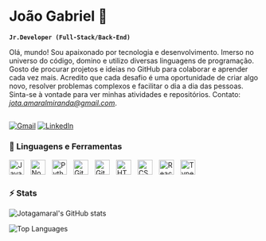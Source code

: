 # João Gabriel 👋

**`Jr.Developer (Full-Stack/Back-End)`**

Olá, mundo! Sou apaixonado por tecnologia e desenvolvimento. Imerso no universo do código, domino e utilizo diversas linguagens de programação. Gosto de procurar projetos e ideias no GitHub para colaborar e aprender cada vez mais. Acredito que cada desafio é uma oportunidade de criar algo novo, resolver problemas complexos e facilitar o dia a dia das pessoas. Sinta-se à vontade para ver minhas atividades e repositórios. Contato: *jota.amaralmiranda@gmail.com*.<br>
##

 [![Gmail](https://img.shields.io/badge/-Gmail-%23333?style=for-the-badge&logo=gmail&logoColor=white)](jota.amaralmiranda@gmail.com)
 [![LinkedIn](https://img.shields.io/badge/-LinkedIn-%230077B5?style=for-the-badge&logo=linkedin&logoColor=white)](https://www.linkedin.com/in/jotagamaral)


### 🧰 Linguagens e Ferramentas 

<img align="left" alt="JavaScript" width="30px" style="padding-right:10px;" src="https://cdn.jsdelivr.net/gh/devicons/devicon/icons/javascript/javascript-plain.svg" />
<img align="left" alt="NodeJS" width="30px" style="padding-right:10px;" src="https://cdn.jsdelivr.net/gh/devicons/devicon/icons/nodejs/nodejs-original.svg" />
<img align="left" alt="Python" width="30px" style="padding-right:10px;" src="https://cdn.jsdelivr.net/gh/devicons/devicon/icons/python/python-plain.svg" />
<img align="left" alt="Git" width="30px" style="padding-right:10px;" src="https://cdn.jsdelivr.net/gh/devicons/devicon/icons/git/git-original.svg" />
<img align="left" alt="GitHub" width="30px" style="padding-right:10px;" src="https://cdn.jsdelivr.net/gh/devicons/devicon/icons/github/github-original.svg" />
<img align="left" alt="HTML" width="30px" style="padding-right:10px;" src="https://cdn.jsdelivr.net/gh/devicons/devicon/icons/html5/html5-plain.svg" />
<img align="left" alt="CSS" width="30px" style="padding-right:10px;" src="https://cdn.jsdelivr.net/gh/devicons/devicon/icons/css3/css3-plain.svg" />
<img align="left" alt="React" width="30px" style="padding-right:10px;" src="https://cdn.jsdelivr.net/gh/devicons/devicon/icons/react/react-original.svg" />
<img align="left" alt="TypeScript" width="30px" style="padding-right:10px;" src="https://cdn.jsdelivr.net/gh/devicons/devicon/icons/typescript/typescript-plain.svg" />


<br />

#

### ⚡ Stats

![Jotagamaral's GitHub stats](https://github-readme-stats.vercel.app/api?username=jotagamaral&show_icons=true&theme=transparent&custom_title=Activities&include_all_commits=true)

<img src="https://github-readme-stats.vercel.app/api/top-langs/?username=jotagamaral&theme=transparent&hide_border=false&include_all_commits=true&count_private=true&layout=compact" alt="Top Languages" />
 


<!--
**Jotagamaral/Jotagamaral** is a ✨ _special_ ✨ repository because its `README.md` (this file) appears on your GitHub profile.

Here are some ideas to get you started:

- 🔭 I’m currently working on ...
- 🌱 I’m currently learning ...
- 👯 I’m looking to collaborate on ...
- 🤔 I’m looking for help with ...
- 💬 Ask me about ...
- 📫 How to reach me: ...
- 😄 Pronouns: ...
- ⚡ Fun fact: ...
-->
